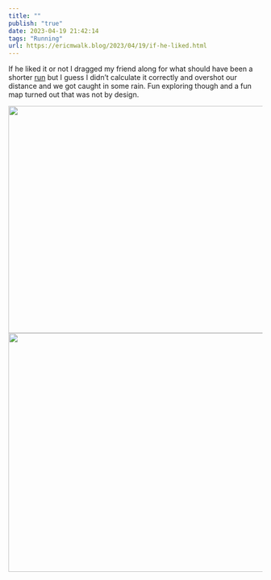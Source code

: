 ```yaml
---
title: ""
publish: "true"
date: 2023-04-19 21:42:14
tags: "Running"
url: https://ericmwalk.blog/2023/04/19/if-he-liked.html
---
```


If he liked it or not I dragged my friend along for what should have been a shorter [run](http://www.strava.com/activities/8922688352) but I guess I didn’t calculate it correctly and overshot our distance and we got caught in some rain. Fun exploring though and a fun map turned out that was not by design.

<img src="uploads/2023/12d3c92467.jpg" width="600" height="450" alt="">

<img src="uploads/2023/6f6e085305.jpg" width="600" height="473" alt="">